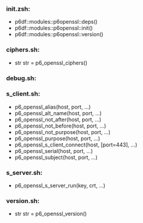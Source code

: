 ### init.zsh:
- p6df::modules::p6openssl::deps()
- p6df::modules::p6openssl::init()
- p6df::modules::p6openssl::version()

### ciphers.sh:
- str str = p6_openssl_ciphers()

### debug.sh:

### s_client.sh:
- p6_openssl_alias(host, port, ...)
- p6_openssl_alt_name(host, port, ...)
- p6_openssl_not_after(host, port, ...)
- p6_openssl_not_before(host, port, ...)
- p6_openssl_not_purpose(host, port, ...)
- p6_openssl_purpose(host, port, ...)
- p6_openssl_s_client_connect(host, [port=443], ...)
- p6_openssl_serial(host, port, ...)
- p6_openssl_subject(host, port, ...)

### s_server.sh:
- p6_openssl_s_server_run(key, crt, ...)

### version.sh:
- str str = p6_openssl_version()

